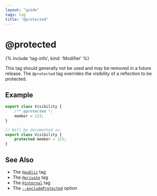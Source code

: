 ```yaml
---
layout: "guide"
tags: tag
title: "@protected"
---
```


# @protected

{% include 'tag-info', kind: 'Modifier' %}

This tag should generally not be used and may be removed in a future release.
The `@protected` tag overrides the visibility of a reflection to be protected.

## Example

```ts
export class Visibility {
    /** @protected */
    member = 123;
}

// Will be documented as:
export class Visibility {
    protected member = 123;
}
```

## See Also

-   The [`@public`](/tags/public/) tag
-   The [`@private`](/tags/private/) tag
-   The [`@internal`](/tags/internal/) tag
-   The [`--excludeProtected`](/guides/options/#excludeprotected) option
